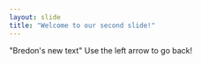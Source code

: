 ```yaml
---
layout: slide
title: "Welcome to our second slide!"
---
```

"Bredon's new text"
Use the left arrow to go back!
